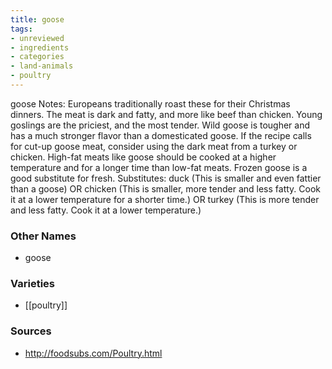 ```yaml
---
title: goose
tags:
- unreviewed
- ingredients
- categories
- land-animals
- poultry
---
```

goose Notes: Europeans traditionally roast these for their Christmas dinners. The meat is dark and fatty, and more like beef than chicken. Young goslings are the priciest, and the most tender. Wild goose is tougher and has a much stronger flavor than a domesticated goose. If the recipe calls for cut-up goose meat, consider using the dark meat from a turkey or chicken. High-fat meats like goose should be cooked at a higher temperature and for a longer time than low-fat meats. Frozen goose is a good substitute for fresh. Substitutes: duck (This is smaller and even fattier than a goose) OR chicken (This is smaller, more tender and less fatty. Cook it at a lower temperature for a shorter time.) OR turkey (This is more tender and less fatty. Cook it at a lower temperature.)

### Other Names

* goose

### Varieties

* [[poultry]]

### Sources
* http://foodsubs.com/Poultry.html
